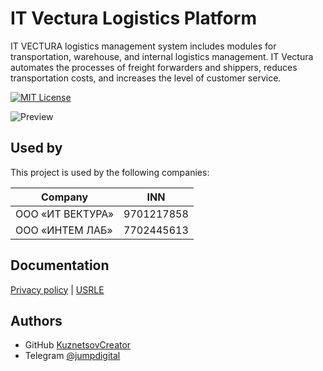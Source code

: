 
# IT Vectura Logistics Platform 

IT VECTURA logistics management system includes modules for transportation, warehouse, and internal logistics management.
IT Vectura automates the processes of freight forwarders and shippers, reduces transportation costs, and increases the level of customer service.

[![MIT License](https://img.shields.io/badge/License-MIT-green.svg)](https://choosealicense.com/licenses/mit/)




![Preview](https://github.com/JumpDigitalStudio/JumpDigitalStudio/blob/master/repo-previews/it_vectura.png)

## Used by

This project is used by the following companies:

| Company             | INN                                                                |
| ----------------- | ------------------------------------------------------------------ |
| ООО «ИТ ВЕКТУРА» | 9701217858 |
| ООО «ИНТЕМ ЛАБ» | 7702445613 |


## Documentation

[Privacy policy](https://itvectura.ru/documents/privacy-policy.pdf) |
[USRLE](https://itvectura.ru/documents/it-vectura_egrul.pdf)


## Authors

- GitHub [KuznetsovCreator](https://github.com/JumpDigitalStudio)
- Telegram [@jumpdigital](https://t.me/jumpdigital)
